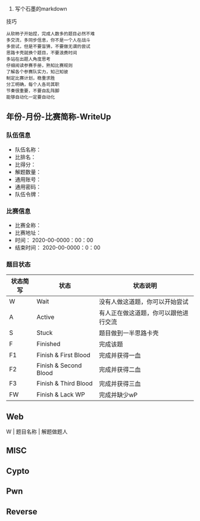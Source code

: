 
1. 写个石墨的markdown

技巧

    从软柿子开始捏，完成人数多的题目必然不难
    多交流，多同步信息，你不是一个人在战斗
    多尝试，但是不要盲猜，不要做无谓的尝试
    思路卡壳就换个题目，不要浪费时间
    多站在出题人角度思考
    仔细阅读参赛手册，熟知比赛规则
    了解各个参赛队实力，知己知彼
    制定比赛计划，稳重求胜
    分工明确，每个人各司其职
    节奏很重要，不要自乱阵脚
    能够自动化一定要自动化

## 年份-月份-比赛简称-WriteUp

### 队伍信息

* 队伍名称：
* 比排名：
* 比得分：
* 解题数量：
* 通用账号：
* 通用密码：
* 队伍令牌：

### 比赛信息

* 比赛全称：
* 比赛地址：
* 时间： 2020-00-0000：00：00
* 结束时间： 2020-00-0000：0：00

### 题目状态

状态简写 | 状态| 状态说明
--|-|-
W|Wait|没有人做这道题，你可以开始尝试
A|Active|有人正在做这道题，你可以跟他进行交流
S|Stuck|题目做到一半思路卡壳
F|Finished|完成该题
F1|Finish & First Blood|完成并获得一血
F2|Finish & Second Blood|完成并获得二血
F3|Finish & Third Blood|完成并获得三血
FW|Finish & Lack WP|完成并缺少wP

## Web

W | 题目名称 | 解题做题人

## MISC

## Cypto

## Pwn

## Reverse
